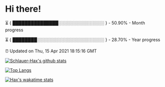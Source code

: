 # Hi there!

⏳ { ███████████████░░░░░░░░░░░░░░░ } - 50.90% - Month progress

⏳ { ████████░░░░░░░░░░░░░░░░░░░░░░ } - 28.70% - Year progress

⏰ Updated on Thu, 15 Apr 2021 18:15:16 GMT


[![Schlauer-Hax's github stats](https://github-readme-stats.vercel.app/api?username=Schlauer-Hax&show_icons=true&theme=dark&count_private=true)](https://github.com/Schlauer-Hax)


[![Top Langs](https://github-readme-stats.vercel.app/api/top-langs/?username=Schlauer-Hax&layout=compact&theme=dark)](https://github.com/Schlauer-Hax?tab=repositories)


[![Hax's wakatime stats](https://github-readme-stats.vercel.app/api/wakatime?username=Hax&theme=dark)](https://wakatime.com/@Hax)

